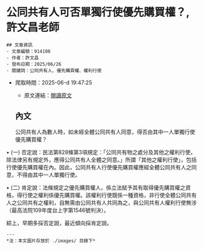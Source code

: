 # 公同共有人可否單獨行使優先購買權？,許文昌老師
            

    ## 文章資訊
    - 文章編號：914108
    - 作者：許文昌
    - 發布日期：2025/06/26
    - 關鍵詞：公同共有人、優先購買權、權利行使
- 爬取時間：2025-06-d 19:47:25
    - 原文連結：[閱讀原文](https://real-estate.get.com.tw/Columns/detail.aspx?no=914108)

    ## 內文
    公同共有人為數人時，如未經全體公同共有人同意，得否由其中一人單獨行使優先購買權？

• (一) 否定說：民法第828條第3項規定：「公同共有物之處分及其他之權利行使，除法律另有規定外，應得公同共有人全體之同意。」所謂「其他之權利行使」，包括行使優先購買權在內。因此，公同共有人行使優先購買權應經全體公同共有人之同意，不得由其中一人單獨行使。

• (二) 肯定說：法條規定之優先購買權人，係立法賦予其有取得優先購買權之資格，得行使之權利係優先購買權。該權利行使既係一種資格，非行使全體公同共有人之公同共有之權利，自無需由公同共有人共同為之，與公同共有人權利行使無涉（最高法院109年度台上字第1546號判決）。

綜上，早期多採否定說，最近傾向採肯定說。

    ---
    *注：本文圖片存放於 ./images/ 目錄下*
    